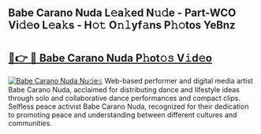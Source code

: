 ## Babe Carano Nuda L𝚎a𝚔ed N𝚞𝚍e - Part-WCO Vi𝚍𝚎o L𝚎a𝚔s - H𝚘𝚝 O𝚗𝚕yf𝚊ns P𝚑𝚘tos YeBnz

# <h2><a href="http://kf8gcy7.oniu.top/?m=Babe+Carano+Nuda">🔗👉 🔴 Babe Carano Nuda P𝚑ot𝚘𝚜 V𝚒d𝚎o</a></h2>

[![Babe Carano Nuda Nu𝚍e𝚜](https://i.imgur.com/0qMVB7G.gif)](http://kf8gcy7.oniu.top/?m=Babe+Carano+Nuda)
Web-based performer and digital media artist Babe Carano Nuda, acclaimed for distributing dance and lifestyle ideas through solo and collaborative dance performances and compact clips. Selfless peace activist Babe Carano Nuda, recognized for their dedication to promoting peace and understanding between different cultures and communities.  
